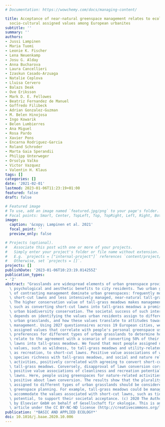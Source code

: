 ```yaml
---
# Documentation: https://wowchemy.com/docs/managing-content/

title: Acceptance of near-natural greenspace management relates to ecological and
  socio-cultural assigned values among European urbanites
subtitle: ''
summary: ''
authors:
- Jussi Lampinen
- Maria Tuomi
- Leonie K. Fischer
- Lena Neuenkamp
- Josu G. Alday
- Anna Bucharova
- Laura Cancellieri
- Izaskun Casado-Arzuaga
- Natalie Ceplova
- Lluisa Cervero
- Balazs Deak
- Ove Eriksson
- Mark D. E. Fellowes
- Beatriz Fernandez de Manuel
- Goffredo Filibeck
- Adrian Gonzalez-Guzman
- M. Belen Hinojosa
- Ingo Kowarik
- Belen Lumbierres
- Ana Miguel
- Rosa Pardo
- Xavier Pons
- Encarna Rodriguez-Garcia
- Roland Schroder
- Marta Gaia Sperandii
- Philipp Unterweger
- Orsolya Valko
- Victor Vazquez
- Valentin H. Klaus
tags: []
categories: []
date: '2021-02-01'
lastmod: 2023-01-06T11:23:19+01:00
featured: false
draft: false

# Featured image
# To use, add an image named `featured.jpg/png` to your page's folder.
# Focal points: Smart, Center, TopLeft, Top, TopRight, Left, Right, BottomLeft, Bottom, BottomRight.
image:
  caption: '&copy; Lampinen et al. 2021'
  focal_point: ''
  preview_only: false

# Projects (optional).
#   Associate this post with one or more of your projects.
#   Simply enter your project's folder or file name without extension.
#   E.g. `projects = ["internal-project"]` references `content/project/deep-learning/index.md`.
#   Otherwise, set `projects = []`.
projects: []
publishDate: '2023-01-06T10:23:19.014255Z'
publication_types:
- '2'
abstract: "Grasslands are widespread elements of urban greenspace providing recreational,\
  \ psychological and aesthetic benefits to city residents. Two urban grassland types\
  \ of contrasting management dominate urban greenspaces: frequently mown, species-poor\
  \ short-cut lawns and less intensively managed, near-natural tall-grass meadows.\
  \ The higher conservation value of tall-grass meadows makes management interventions\
  \ such as converting short-cut lawns into tall-grass meadows a promising tool for\
  \ urban biodiversity conservation. The societal success of such interventions, however,\
  \ depends on identifying the values urban residents assign to different types of\
  \ urban grasslands, and how these values translate to attitudes towards greenspace\
  \ management. Using 2027 questionnaires across 19 European cities, we identify the\
  \ assigned values that correlate with people's personal greenspace use and their\
  \ preferences for different types of urban grasslands to determine how these values\
  \ relate to the agreement with a scenario of converting 50% of their cities' short-cut\
  \ lawns into tall-grass meadows. We found that most people assigned nature-related\
  \ values, such as wildness, to tall-grass meadows and utility-related values, such\
  \ as recreation, to short-cut lawns. Positive value associations of wildness and\
  \ species richness with tall-grass meadows, and social and nature related greenspace\
  \ activities, positively correlated with agreeing to convert short-cut lawns into\
  \ tall-grass meadows. Conversely, disapproval of lawn conversion correlated with\
  \ positive value associations of cleanliness and recreation potential with short-cut\
  \ lawns. Here, people using greenspaces for nature-related activities were outstandingly\
  \ positive about lawn conversion. The results show that the plurality of values\
  \ assigned to different types of urban grasslands should be considered in urban\
  \ greenspace planning. For example, tall-grass meadows could be managed to also\
  \ accommodate the values associated with short-cut lawns, such as tidiness and recreation\
  \ potential, to support their societal acceptance. (c) 2020 The Author(s). Published\
  \ by Elsevier GmbH on behalf of Gesellschaft fir okologie. This is an open access\
  \ article under the CC BY-NC-ND license (http://creativecommons.org/licenses/by-nc-nd/4.0/)"
publication: '*BASIC AND APPLIED ECOLOGY*'
doi: 10.1016/j.baae.2020.10.006
---
```

